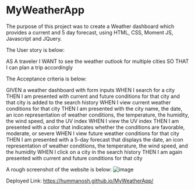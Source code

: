 # MyWeatherApp

The purpose of this project was to create a Weather dashboard which provides a current and 5 day forecast, using HTML, CSS, Moment JS, Javascript and JQuery.

The User story is below:

AS A traveler
I WANT to see the weather outlook for multiple cities
SO THAT I can plan a trip accordingly

The Acceptance criteria is below:

GIVEN a weather dashboard with form inputs
WHEN I search for a city
THEN I am presented with current and future conditions for that city and that city is added to the search history
WHEN I view current weather conditions for that city
THEN I am presented with the city name, the date, an icon representation of weather conditions, the temperature, the humidity, the wind speed, and the UV index
WHEN I view the UV index
THEN I am presented with a color that indicates whether the conditions are favorable, moderate, or severe
WHEN I view future weather conditions for that city
THEN I am presented with a 5-day forecast that displays the date, an icon representation of weather conditions, the temperature, the wind speed, and the humidity
WHEN I click on a city in the search history
THEN I am again presented with current and future conditions for that city

A rough screenshot of the website is below:
![image](https://user-images.githubusercontent.com/93604239/151683110-99fb46bf-cc30-4eff-838b-7481fa1c2968.png)

Deployed Link: https://hummanosh.github.io/MyWeatherApp/
